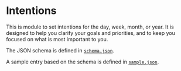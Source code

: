 # Intentions

This is module to set intentions for the day, week, month, or year. It is designed to help you clarify your goals and priorities, and to keep you focused on what is most important to you.

The JSON schema is defined in [`schema.json`](./schema.json).

A sample entry based on the schema is defined in [`sample.json`](./sample.json).
